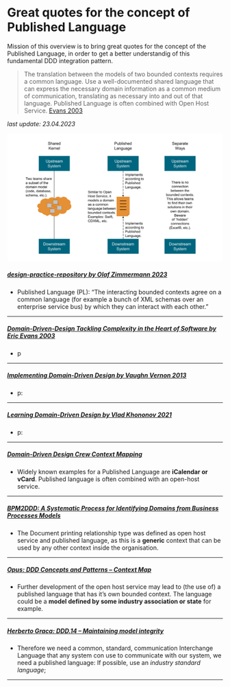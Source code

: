 # Great quotes for the concept of Published Language 

Mission of this overview is to bring great quotes for the concept of the Published Language, in order to get a better understandig of this fundamental DDD integration pattern.

> The translation between the models of two bounded contexts requires a common language. Use a well-documented shared language that can express the necessary domain information as a common medium of communication, translating as necessary into and out of that language. Published Language is often combined with Open Host Service. [Evans 2003](https://pubs.opengroup.org/architecture/o-aa-standard/DDD-strategic-patterns.html#_midway_patterns)

*last update: 23.04.2023*


![Publishedlanguage](./img/ddd-midway-patterns.png)

##### [design-practice-repository by Olaf Zimmermann 2023](https://socadk.github.io/design-practice-repository/activities/DPR-StrategicDDD.html)
* Published Language (PL): “The interacting bounded contexts agree on a common language (for example a bunch of XML schemas over an enterprise service bus) by which they can interact with each other.”

___

##### [Domain-Driven-Design Tackling Complexity in the Heart of Software by Eric Evans 2003](https://github.com/gg-daddy/ebooks/blob/master/Eric%20Evans%202003%20-%20Domain-Driven%20Design%20-%20Tackling%20Complexity%20in%20the%20Heart%20of%20Software.pdf)
* p

___

##### [Implementing Domain-Driven Design by Vaughn Vernon 2013](https://ptgmedia.pearsoncmg.com/images/9780321834577/samplepages/0321834577.pdf)
* p:  

___

##### [Learning Domain-Driven Design by Vlad Khononov 2021](https://www.amazon.com/Learning-Domain-Driven-Design-Aligning-Architecture/dp/1098100131)
* p:  

___

##### [Domain-Driven Design Crew Context Mapping](https://github.com/ddd-crew/context-mapping)
* Widely known examples for a Published Language are **iCalendar or vCard**. Published language is often combined with an open-host service.

___

##### [BPM2DDD: A Systematic Process for Identifying Domains from Business Processes Models](https://www.mdpi.com/2674-113X/1/4/18/htm)
* The Document printing relationship type was defined as open host service and published language, as this is a **generic** context that can be used by any other context inside the organisation.

___

##### [Opus: DDD Concepts and Patterns – Context Map](https://opus.ch/ddd-concepts-and-patterns-context-map/)
* Further development of the open host service may lead to (the use of) a published language that has it’s own bounded context. The language could be a **model defined by some industry association or state** for example.

___

##### [Herberto Graca: DDD.14 – Maintaining model integrity](https://herbertograca.com/2016/02/05/ddd-14-maintaining-model-integrity/)
* Therefore we need a common, standard, communication Interchange Language that any system con use to communicate with our system, we need a published language:
If possible, use an *industry standard language*;

___
